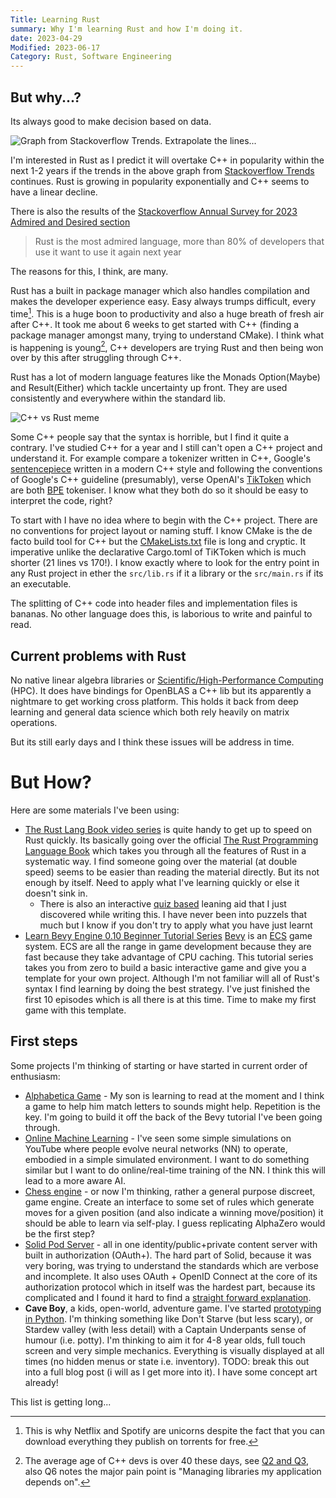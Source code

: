 ```yaml
---
Title: Learning Rust
summary: Why I'm learning Rust and how I'm doing it.
date: 2023-04-29
Modified: 2023-06-17
Category: Rust, Software Engineering
---
```


## But why...?

Its always good to make decision based on data.

![Graph from Stackoverflow Trends. Extrapolate the lines...]({attach}images/cpp_vs_rust_2023.svg)

I'm interested in Rust as I predict it will overtake C++ in popularity within the next 1-2 years if the trends in the above graph from [Stackoverflow Trends](https://insights.stackoverflow.com/trends?tags=c%2B%2B%2Crust) continues. Rust is growing in popularity exponentially and C++ seems to have a linear decline.

There is also the results of the [Stackoverflow Annual Survey for 2023 Admired and Desired section](https://survey.stackoverflow.co/2023/?utm_source=banner&utm_medium=display&utm_campaign=dev-survey-results-2023&utm_content=survey-results#section-admired-and-desired-programming-scripting-and-markup-languages)

> Rust is the most admired language, more than 80% of developers that use it want to use it again next year

The reasons for this, I think, are many.

Rust has a built in package manager which also handles compilation and makes the developer experience easy. Easy always trumps difficult, every time[^everytime]. This is a huge boon to productivity and also a huge breath of fresh air after C++. It took me about 6 weeks to get started with C++ (finding a package manager amongst many, trying to understand CMake). I think what is happening is young[^young], C++ developers are trying Rust and then being won over by this after struggling through C++.

Rust has a lot of modern language features like the Monads Option(Maybe) and Result(Either) which tackle uncertainty up front. They are used consistently and everywhere within the standard lib.

![C++ vs Rust meme]({attach}images/cpp_vs_rust_meme.png)

Some C++ people say that the syntax is horrible, but I find it quite a contrary. I've studied C++ for a year and I still can't open a C++ project and understand it. For example compare a tokenizer written in C++, Google's [sentencepiece](https://github.com/google/sentencepiece) written in a modern C++ style and following the conventions of Google's C++ guideline (presumably), verse OpenAI's [TikToken](https://github.com/openai/tiktoken) which are both [BPE](https://www.wikiwand.com/en/Byte_pair_encoding) tokeniser. I know what they both do so it should be easy to interpret the code, right?

To start with I have no idea where to begin with the C++ project. There are no conventions for project layout or naming stuff. I know CMake is the de facto build tool for C++ but the [CMakeLists.txt](https://github.com/google/sentencepiece/blob/master/CMakeLists.txt) file is long and cryptic. It imperative unlike the declarative Cargo.toml of TiKToken which is much shorter (21 lines vs 170!). I know exactly where to look for the entry point in any Rust project in ether the `src/lib.rs` if it a library or the `src/main.rs` if its an executable.

The splitting of C++ code into header files and implementation files is bananas. No other language does this, is laborious to write and painful to read.

## Current problems with Rust

No native linear algebra libraries or [Scientific/High-Performance Computing](https://www.reddit.com/r/rust/comments/smdl3m/rust_and_scientifichighperformance_computing/) (HPC). It does have bindings for OpenBLAS a C++ lib but its apparently a nightmare to get working cross platform. This holds it back from deep learning and general data science which both rely heavily on matrix operations.

But its still early days and I think these issues will be address in time.

[^young]: The average age of C++ devs is over 40 these days, see [Q2 and Q3](https://isocpp.org/files/papers/CppDevSurvey-2022-summary.pdf), also Q6 notes the major pain point is "Managing libraries my application depends on".

[^everytime]: This is why Netflix and Spotify are unicorns despite the fact that you can download everything they publish on torrents for free.

# But How?

Here are some materials I've been using:

- [The Rust Lang Book video series](https://www.youtube.com/playlist?list=PLai5B987bZ9CoVR-QEIN9foz4QCJ0H2Y8) is quite handy to get up to speed on Rust quickly. Its basically going over the official [The Rust Programming Language Book](https://doc.rust-lang.org/book/) which takes you through all the features of Rust in a systematic way. I find someone going over the material (at double speed) seems to be easier than reading the material directly. But its not enough by itself. Need to apply what I've learning quickly or else it doesn't sink in.
    - There is also an interactive [quiz based](https://rust-book.cs.brown.edu/) leaning aid that I just discovered while writing this. I have never been into puzzels that much but I know if you don't try to apply what you have just learnt
- [Learn Bevy Engine 0.10 Beginner Tutorial Series](https://www.youtube.com/playlist?list=PLVnntJRoP85JHGX7rGDu6LaF3fmDDbqyd) [Bevy](https://bevyengine.org/) is an [ECS](https://www.wikiwand.com/en/Entity_component_system) game system. ECS are all the range in game development because they are fast because they take advantage of CPU caching. This tutorial series takes you from zero to build a basic interactive game and give you a template for your own project. Although I'm not familiar will all of Rust's syntax I find learning by doing the best strategy. I've just finished the first 10 episodes which is all there is at this time. Time to make my first game with this template.

## First steps

Some projects I'm thinking of starting or have started in current order of enthusiasm:

- [Alphabetica Game]({filename}/alphabetica.md) - My son is learning to read at the moment and I think a game to help him match letters to sounds might help. Repetition is the key. I'm going to build it off the back of the Bevy tutorial I've been going through.
- [Online Machine Learning]({filename}/online_learning.md) - I've seen some simple simulations on YouTube where people evolve neural networks (NN) to operate, embodied in a simple simulated environment. I want to do something similar but I want to do online/real-time training of the NN. I think this will lead to a more aware AI.
- [Chess engine](https://github.com/awhillas/check) - or now I'm thinking, rather a general purpose discreet, game engine. Create an interface to some set of rules which generate moves for a given position (and also indicate a winning move/position) it should be able to learn via self-play. I guess replicating AlphaZero would be the first step?
- [Solid Pod Server]({filename}/solid-pod-server.md) - all in one identity/public+private content server with built in authorization (OAuth+). The hard part of Solid, because it was very boring, was trying to understand the standards which are verbose and incomplete. It also uses OAuth + OpenID Connect at the core of its authorization protocol which in itself was the hardest part, because its complicated and I found it hard to find a [straight forward explanation](https://www.youtube.com/results?search_query=oauth2+flow).
- **Cave Boy**, a kids, open-world, adventure game. I've started [prototyping in Python](https://github.com/awhillas/caveboy). I'm thinking something like Don't Starve (but less scary), or Stardew valley (with less detail) with a Captain Underpants sense of humour (i.e. potty). I'm thinking to aim it for 4-8 year olds, full touch screen and very simple mechanics. Everything is visually displayed at all times (no hidden menus or state i.e. inventory). TODO: break this out into a full blog post (i will as I get more into it). I have some concept art already!

This list is getting long...